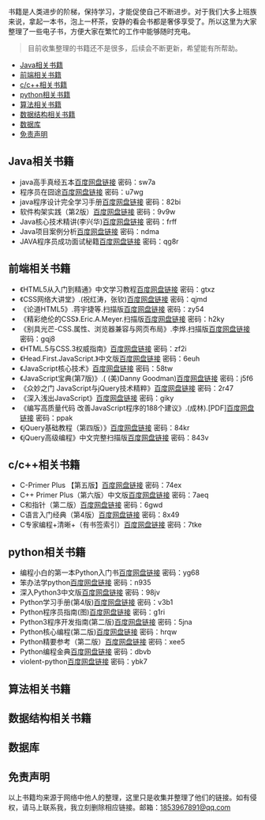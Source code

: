 书籍是人类进步的阶梯，保持学习，才能促使自己不断进步。对于我们大多上班族来说，拿起一本书，泡上一杯茶，安静的看会书都是奢侈享受了。所以这里为大家整理了一些电子书，方便大家在繁忙的工作中能够随时充电。
>目前收集整理的书籍还不是很多，后续会不断更新，希望能有所帮助。

* [Java相关书籍](#java相关书籍)
* [前端相关书籍](#前端相关书籍)
* [c/c\+\+相关书籍](#cc相关书籍)
* [python相关书籍](#python相关书籍)
* [算法相关书籍](#算法相关书籍)
* [数据结构相关书籍](#数据结构相关书籍)
* [数据库](#数据库)
* [免责声明](#免责声明)

## Java相关书籍
- java高手真经五本[百度网盘链接](https://pan.baidu.com/s/11qWYo_5Hg-chU1sH8Z2XoQ) 密码：sw7a
- 程序员在囧途[百度网盘链接](https://pan.baidu.com/s/18xEuDHb9tuLSeC5EQ0ZyPQ) 密码：u7wg
- java程序设计完全学习手册[百度网盘链接](https://pan.baidu.com/s/1yWXIDLb8uakab00jQ0ZUcQ) 密码：82bi
- 软件构架实践（第2版）[百度网盘链接](https://pan.baidu.com/s/1C-IT2Tjy2SFS-dotYR7vIA) 密码：9v9w
- Java核心技术精讲(李兴华)[百度网盘链接](https://pan.baidu.com/s/1--M1ZobRDDfYkfpzBNgkRQ) 密码：frff
- Java项目案例分析[百度网盘链接](https://pan.baidu.com/s/1siqJwR9j9ymA718neiqsPg) 密码：ndma
- JAVA程序员成功面试秘籍[百度网盘链接](https://pan.baidu.com/s/1XFzYgg_WWjcpd5FE-FodGA) 密码：qg8r

## 前端相关书籍
- 《HTML5从入门到精通》中文学习教程[百度网盘链接](https://pan.baidu.com/s/1C2wPwb1LtOnIgxaXrxoXGA) 密码：gtxz
- 《CSS网络大讲堂》.(祝红涛，张钦)[百度网盘链接](https://pan.baidu.com/s/1b8QJrQq9bXo8QEUMpI80rQ) 密码：qjmd
- 《论道HTML5》.蒋宇捷等.扫描版[百度网盘链接](https://pan.baidu.com/s/15IT3R1PdBaFe_ElSFigkDQ) 密码：zy54
- 《精彩绝伦的CSS》.Eric.A.Meyer.扫描版[百度网盘链接](https://pan.baidu.com/s/1mudGXJsdim6GZu-S7Zho4g) 密码：h2ky
- 《别具光芒-CSS.属性、浏览器兼容与网页布局》.李烨.扫描版[百度网盘链接](https://pan.baidu.com/s/1U0eFqKKf0maCmcgwDPbvaw) 密码：gqj8
- 《HTML.5与CSS.3权威指南》[百度网盘链接](https://pan.baidu.com/s/1i01HeIJhkJARSjrhzUxazQ) 密码：zf2i
- 《Head.First.JavaScript.》中文版[百度网盘链接](https://pan.baidu.com/s/1Vmr97aADJ5VBYcAoaRJmNA) 密码：6euh
- 《JavaScript核心技术》[百度网盘链接](https://pan.baidu.com/s/1-kLj79ER9n470f9dAoH65w) 密码：58tw
- 《JavaScript宝典(第7版)》.( (美)Danny Goodman)[百度网盘链接](https://pan.baidu.com/s/1_sL2cKzIdIyN4SfvCg8-ig) 密码：j5f6
- 《众妙之门 JavaScript与jQuery技术精粹》[百度网盘链接](https://pan.baidu.com/s/1yBsJV4RuUoRxamqF4OOVuQ) 密码：2r47
- 《深入浅出JavaScript》[百度网盘链接](https://pan.baidu.com/s/1BMTQXRPoWibfIuIo-u3NxQ) 密码：giky
- 《编写高质量代码 改善JavaScript程序的188个建议》.(成林).[PDF][百度网盘链接](https://pan.baidu.com/s/1RfZvnHJPsSBPqc1SSfuvWg) 密码：ppak
- 《jQuery基础教程（第四版）》[百度网盘链接](https://pan.baidu.com/s/1-aYrvhJiTXiyoB9q--rJUQ) 密码：84kr
- 《jQuery高级编程》中文完整扫描版[百度网盘链接](https://pan.baidu.com/s/1EBCKB6Yy0hhvW84tEs3zFA) 密码：843v

## c/c++相关书籍
- C-Primer Plus 【第五版】[百度网盘链接](https://pan.baidu.com/s/1cympf2lFk8sw618Daopmww) 密码：74ex
- C++ Primer Plus（第六版）中文版[百度网盘链接](https://pan.baidu.com/s/1uWJncnsG7h1lfK8tqt6nyg) 密码：7aeq
- C和指针（第二版）[百度网盘链接](https://pan.baidu.com/s/14dMpHfML-ORHj3m5RJnTSg) 密码：6gwd
- C语言入门经典（第4版）[百度网盘链接](https://pan.baidu.com/s/1J0a9XIFqz7vHmiij4r5Ztw) 密码：8x49
- C专家编程+清晰+（有书签索引）[百度网盘链接](https://pan.baidu.com/s/1YOW_4obGzLKJ7bJw5P_iBw) 密码：7tke

## python相关书籍
- 编程小白的第一本Python入门书[百度网盘链接](https://pan.baidu.com/s/1AS-CUvK50HkyQ8DZV5QhYg) 密码：yg68
- 笨办法学python[百度网盘链接](https://pan.baidu.com/s/1jCv-9JzDy8kZysN-Vj3Y3Q) 密码：n935
- 深入Python3中文版[百度网盘链接](https://pan.baidu.com/s/1ZafXTzjWKFLwMiNl9JaVMg) 密码：98jv
- Python学习手册(第4版)[百度网盘链接](https://pan.baidu.com/s/1eJsCwVoqhkTJgo3W1sijCg) 密码：v3b1
- Python程序员指南(图)[百度网盘链接](https://pan.baidu.com/s/1XKSFBZDRlS_HmcOGKksVIg) 密码：g1ri
- Python3程序开发指南(第二版)[百度网盘链接](https://pan.baidu.com/s/1gnVFdWd8f7P7ZglNR5MxbA) 密码：5jna
- Python核心编程(第二版)[百度网盘链接](https://pan.baidu.com/s/18RIoP1Eh1V8zUC1lyjeBLw) 密码：hrqw
- Python精要参考（第二版）[百度网盘链接](https://pan.baidu.com/s/1ZDVmMjDAsZGbcW6DUthdkA) 密码：xee5
- Python编程金典[百度网盘链接](https://pan.baidu.com/s/16_2v2P6t-8vZkZ_zi0jbEw) 密码：dbvb
- violent-python[百度网盘链接](https://pan.baidu.com/s/1nNUM4ternc-i7nTxk3StSA) 密码：ybk7

## 算法相关书籍

## 数据结构相关书籍

## 数据库

## 免责声明
以上书籍均来源于网络中他人的整理，这里只是收集并整理了他们的链接。如有侵权，请马上联系我，我立刻删除相应链接。邮箱：1853967891@qq.com

